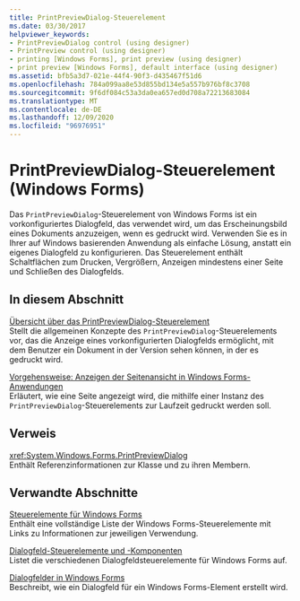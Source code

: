 ```yaml
---
title: PrintPreviewDialog-Steuerelement
ms.date: 03/30/2017
helpviewer_keywords:
- PrintPreviewDialog control (using designer)
- PrintPreview control (using designer)
- printing [Windows Forms], print preview (using designer)
- print preview [Windows Forms], default interface (using designer)
ms.assetid: bfb5a3d7-021e-44f4-90f3-d435467f51d6
ms.openlocfilehash: 784a099aa8e53d855bd134e5a557b976bf8c3708
ms.sourcegitcommit: 9f6df084c53a3da0ea657ed0d708a72213683084
ms.translationtype: MT
ms.contentlocale: de-DE
ms.lasthandoff: 12/09/2020
ms.locfileid: "96976951"
---
```

# <a name="printpreviewdialog-control-windows-forms"></a>PrintPreviewDialog-Steuerelement (Windows Forms)
Das `PrintPreviewDialog`-Steuerelement von Windows Forms ist ein vorkonfiguriertes Dialogfeld, das verwendet wird, um das Erscheinungsbild eines Dokuments anzuzeigen, wenn es gedruckt wird. Verwenden Sie es in Ihrer auf Windows basierenden Anwendung als einfache Lösung, anstatt ein eigenes Dialogfeld zu konfigurieren. Das Steuerelement enthält Schaltflächen zum Drucken, Vergrößern, Anzeigen mindestens einer Seite und Schließen des Dialogfelds.  
  
## <a name="in-this-section"></a>In diesem Abschnitt  
 [Übersicht über das PrintPreviewDialog-Steuerelement](printpreviewdialog-control-overview-windows-forms.md)  
 Stellt die allgemeinen Konzepte des `PrintPreviewDialog`-Steuerelements vor, das die Anzeige eines vorkonfigurierten Dialogfelds ermöglicht, mit dem Benutzer ein Dokument in der Version sehen können, in der es gedruckt wird.  
  
 [Vorgehensweise: Anzeigen der Seitenansicht in Windows Forms-Anwendungen](how-to-display-print-preview-in-windows-forms-applications.md)  
 Erläutert, wie eine Seite angezeigt wird, die mithilfe einer Instanz des `PrintPreviewDialog`-Steuerelements zur Laufzeit gedruckt werden soll.  
  
## <a name="reference"></a>Verweis  
 <xref:System.Windows.Forms.PrintPreviewDialog>  
 Enthält Referenzinformationen zur Klasse und zu ihren Membern.  
  
## <a name="related-sections"></a>Verwandte Abschnitte  
 [Steuerelemente für Windows Forms](controls-to-use-on-windows-forms.md)  
 Enthält eine vollständige Liste der Windows Forms-Steuerelemente mit Links zu Informationen zur jeweiligen Verwendung.  
  
 [Dialogfeld-Steuerelemente und -Komponenten](dialog-box-controls-and-components-windows-forms.md)  
 Listet die verschiedenen Dialogfeldsteuerelemente für Windows Forms auf.  
  
 [Dialogfelder in Windows Forms](../dialog-boxes-in-windows-forms.md)  
 Beschreibt, wie ein Dialogfeld für ein Windows Forms-Element erstellt wird.
